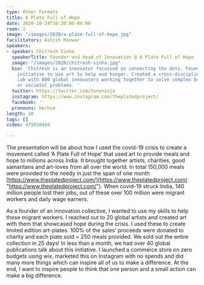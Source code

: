 ```yaml
---
type: Other Formats
title: A Plate Full of Hope
date: 2020-10-24T10:30:00-04:00
room: 1
image: "/images/2020/a-plate-full-of-hope.jpg"
facilitators: Ashish Manwar
speakers:
- speaker: Chitresh Sinha
  speakerTitle: Founder and Head of Innovation @ A Plate Full of Hope
  image: "/images/2020/chitresh-sinha.jpg"
  bio: 'Chitresh is an innovator focussed on connecting the dots. Founded a global
    initiative to use art to help end hunger. Created a cross-disciplinary innovation
    lab with 800 global innovators working together to solve complex business, brand
    or societal problems. '
  twitter: https://twitter.com/tuneninja
  instagram: https://www.instagram.com/theplatedproject/
  facebook: ''
  pronouns: he/him
length: 30
tags: []
video: 479810468

---
```

The presentation will be about how I used the covid-19 crisis to create a movement called ‘A Plate Full of Hope’ that used art to provide meals and hope to millions across India. It brought together artists, charities, good samaritans and art-loves from all over the world. In total 150,000 meals were provided to the needy in just the span of one month [https://www.theplatedproject.com/](https://www.theplatedproject.com/ "https://www.theplatedproject.com/"). When covid-19 struck India, 140 million people lost their jobs, out of these over 100 million were migrant workers and daily wage earners. 

As a founder of an innovation collective, I wanted to use my skills to help these migrant workers. I reached out to 20 global artists and created art with them that showcased hope during the crisis. I used these to create limited edition art-plates. 100% of the sales’ proceeds were donated to charity and each plate sold = 250 meals provided. We sold out the entire collection in 25 days! In less than a month, we had over 40 global publications talk about this initiative. I launched a commerce store on zero budgets using wix, marketed this on Instagram with no spends and did many more things which can inspire all of us to make a difference. At the end, I want to inspire people to think that one person and a small action can make a big difference.